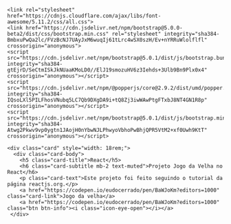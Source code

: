 <html lang="en-US">
  <head>
    <meta charset="UTF-8">
    <!-- Begin Jekyll SEO tag v2.7.1 -->
<title>eu</title>
<meta name="generator" content="Jekyll v3.9.0" />
<meta property="og:title" content="site" />
<meta property="og:locale" content="en_US" />
<link rel="canonical" href="https://eudocerrado.github.io/site/" />
<meta property="og:url" content="https://eudocerrado.github.io/site/" />
<meta property="og:site_name" content="site" />
<meta name="twitter:card" content="summary" />
<meta property="twitter:title" content="site" />
<script type="application/ld+json">
{"url":"https://eudocerrado.github.io/site/","@type":"WebSite","headline":"site","name":"site","@context":"https://schema.org"}</script>
<!-- End Jekyll SEO tag -->
 
   
    <link rel="stylesheet" href="https://cdnjs.cloudflare.com/ajax/libs/font-awesome/5.11.2/css/all.css">
    <link href="https://cdn.jsdelivr.net/npm/bootstrap@5.0.0-beta2/dist/css/bootstrap.min.css" rel="stylesheet" integrity="sha384-BmbxuPwQa2lc/FVzBcNJ7UAyJxM6wuqIj61tLrc4wSX0szH/Ev+nYRRuWlolflfl" crossorigin="anonymous">
    <script src="https://cdn.jsdelivr.net/npm/bootstrap@5.0.1/dist/js/bootstrap.bundle.min.js" integrity="sha384-gtEjrD/SeCtmISkJkNUaaKMoLD0//ElJ19smozuHV6z3Iehds+3Ulb9Bn9Plx0x4" crossorigin="anonymous"></script>
    <script src="https://cdn.jsdelivr.net/npm/@popperjs/core@2.9.2/dist/umd/popper.min.js" integrity="sha384-IQsoLXl5PILFhosVNubq5LC7Qb9DXgDA9i+tQ8Zj3iwWAwPtgFTxbJ8NT4GN1R8p" crossorigin="anonymous"></script>
    <script src="https://cdn.jsdelivr.net/npm/bootstrap@5.0.1/dist/js/bootstrap.min.js" integrity="sha384-Atwg2Pkwv9vp0ygtn1JAojH0nYbwNJLPhwyoVbhoPwBhjQPR5VtM2+xf0Uwh9KtT" crossorigin="anonymous"></script>
   <link rel="stylesheet" type="text/css" href="style.css" />
   
  </head>
  
  <body>
    
    <div class="card" style="width: 18rem;">
      <div class="card-body">
        <h5 class="card-title">React</h5>
        <h6 class="card-subtitle mb-2 text-muted">Projeto Jogo da Velha no React</h6>
        <p class="card-text">Este projeto foi feito seguindo o tutorial da página reactjs.org.</p>
        <a href="https://codepen.io/eudocerrado/pen/BaWJoKm?editors=1000" class="card-link">Jogo da velha</a>
        <a href="https://codepen.io/eudocerrado/pen/BaWJoKm?editors=1000" class="btn btn-info"><i class="icon-eye-open"></i></a>
     </div>
  </div>
  
  
  
 </body>


<footer class="site-footer">
   
   
</footer>
    
</html>
    
 

